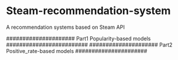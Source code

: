 # Steam-recommendation-system
A recommendation systems based on Steam API

##################### Part1 Popularity-based models #########################
##################### Part2 Positive_rate-based models ######################

